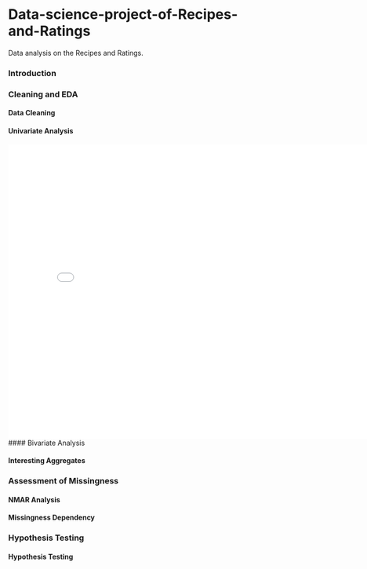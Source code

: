 # Data-science-project-of-Recipes-and-Ratings
Data analysis on the Recipes and Ratings. 

### Introduction 




### Cleaning and EDA
#### Data Cleaning



#### Univariate Analysis

<iframe src="assets/file-name.html" width=800 height=600 frameBorder=0></iframe>
#### Bivariate Analysis


#### Interesting Aggregates










### Assessment of Missingness
#### NMAR Analysis



#### Missingness Dependency


### Hypothesis Testing

#### Hypothesis Testing
